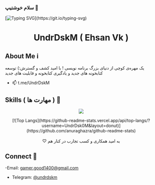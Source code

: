 ### سلام خوشتیپ 👋
[![Typing SVG](https://readme-typing-svg.demolab.com?font=Bitter&weight=500&size=25&duration=4999&pause=1000&color=F0E7FF&center=true&multiline=true&random=true&width=435&lines=Lets+Create+Somthing+Intresting+.+.+.)](https://git.io/typing-svg)
<h1 align="center">UndrDskM ( Ehsan Vk )</h1>



## About Me ℹ
یک مهره‌ی کوچی‌ از دنیای بزرگ برنامه نویسی !
با امید کشف و گسترش:)
توسعه کتابخونه های جدید و یادگیری کتابخونه و قابلیت های جدید


- 📫 t.me/UndrDskM




## Skills ( مهارت ها  ) 🧮
<p align="center">
  <a href="https://skillicons.dev">
    <img src="https://skillicons.dev/icons?i=html,css,python,cs,git,github,bootstrap, blender" />
  </a>
</p>

<div align="center">
[![Top Langs](https://github-readme-stats.vercel.app/api/top-langs/?username=UndrDsk0M&layout=donut)](https://github.com/anuraghazra/github-readme-stats)
</div>
<br>

<div>
 
<div align="right" style="direction:rtl; text-align:center;">
 به امید همکاری و کسب تجارب در کنار هم ♡
</div>


## Connect 📲
-Email: [gamer.good1400@gmail.com](mailto:gamer.good1400@gmail.com)
- Telegram: 
[@undrdskm](https://t.me/undrdskm)

</div>
